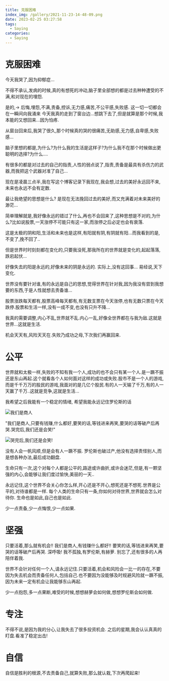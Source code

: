 ```yaml
---
title: 克服困难
index_img: /gallery/2021-11-23-14-48-09.png
date: 2023-02-25 03:27:58
tags:
  - Saying
categories:
  - Saying
---
```


# 克服困难

今天我哭了,因为抑郁症...

不得不承认,发病的时候,真的有想死的冲动,脑子里全部想的都是过去种种遭受的不满,和对现在的埋怨.

是的,-> 后悔,埋怨,不满,责备,控诉,无力感,痛苦,不公平感,失败感. 这一切一切都会在一瞬间向我涌来
今天我真的走到了窗台边...想跳下去了,但是就算是那个时候,我本能的又想回来...因为怕疼.

从窗台回来后,我哭了很久,那个时候真的哭的很痛苦,无助感,无力感,自卑感,失败感...

脑子里想的都是,为什么?为什么我的生活是这样子?为什么我不在那个时候做出更聪明的选择?为什么....

有很多的都是对过去的自己的指责,人性的弱点说了,指责,责备是最具有杀伤力的武器,而我把这个武器对准了自己...

现在是凌晨三点半,我在写这个博客记录下我现在,我会想,过去的美好永远回不来,未来也永远不会有定数.

最让我绝望的思想是什么? 是现在无法挽回过去的美好,而又充满着对未来美好的渺茫...

简单理解就是,我好像永远的错过了什么,再也不会回来了,这种思想是不对的,为什么?比如说股票,一天涨停不可能只有这一家,而涨停之后必定也会有衰落.

这是太极的阴和阳,生活和未来也是这样,有阳就有阴,有阴就有阳...而我看到的是,不变了,挽不回了..

但是世界时时刻刻都在变化的,只要我没死,那我所在的世界就是变化的,起起落落,跌宕起伏...

好像失去的阳是永远的,好像未来的阴是永远的. 实际上,没有这回事... 易经说,天下变化.

世界没有要针对谁,有的永远是自己的思想,觉得世界在针对我,因为我没有尝到我想要的东西,于是人性就想去责备谁...

股票涨跌每天都有,股票高峰每天都有,有无数支票在今天涨停,也有无数只票在今天跌停.股票和生活一样,没有一成不变,也没有只升不降...

我真的需要调整,内心不乱,世界就不乱.内心一乱,好像全世界都在与我为敌.这就是世界...这就是生活.

机会天天有,风险天天在.失败乃成功之母,下次我们再赢回来.

# 公平

世界就和太极一样,失败的不知有我一个人,成功的也不会只有某一个人.是一蹶不振还是东山再起.这个就看各个人如何面对这样的成功或失败.股市不是一个人的游戏,而是千千万万的股民的游戏,我面对的是几亿个股民.有的人一天输了千万,有的人一天赢了千万..这就是竞争,这就是生活...

我希望之后我能有一个稳定的情绪, 希望我能永远记住罗伦斯的话 


![我们是商人](/gallery/2023-02-25-03-56-02.png)

"我们是商人,只要有钱赚,什么都好,要笑的话,等钱进来再笑,要哭的话等破产后再哭.哭完后,我们还是会笑!"

![哭完后,我们还是会笑!](/gallery/2023-02-25-03-59-42.png)


没有人会一帆风顺,但是会有人一蹶不振. 罗伦斯也破过产,他没有选择责怪别人,而是想各种办法,最后成功翻盘.

生命只有一次,这个对每个人都是公平的,路途或许曲折,或许会迷茫,但是,有一颗坚强的内心,会能够让我们度过愉快,美丽的一天..

永远记住,这个世界不会关心你怎么样,开心还是不开心,想死还是不想死.世界是公平的,对待谁都是一样.
每个人类的生命只有一条,你如何对待世界,世界就会怎么对待你. 生命也是如此,自己也是如此.

少一点责备,少一点悔恨,少一点如果.

# 坚强

只要活着,那么就有机会!! 我们是商人,有钱赚什么都好!! 要笑的话,等钱进来再笑,要哭的话等破产后再哭. 深呼吸! 我不孤独,有罗伦斯,有赫萝. 别忘了,还有很多的人再陪伴着我.

世界不会针对任何一个人,请永远记住.只要活着,机会和风险会一比一的存在,不要因为失去机会而责备任何人,包括自己.也不要因为没能够及时规避风险就一蹶不振,因为未来一定有机会让我能够东山再起.

少一点抱怨,多一点果断,难受的时候,想想赫萝会如何做,想想罗伦斯会如何做.

# 专注

不得不说,是因为我的分心,让我失去了很多投资机会. 之后的星期,我会认认真真的盯盘.看准了稳定出击!

# 自信

自信是胜利的根源,不去责备自己,就算失败,那么就认栽,下次再爬起来!